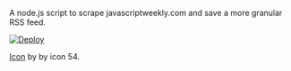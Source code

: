 A node.js script to scrape javascriptweekly.com and save a more granular RSS feed.

[![Deploy](https://www.herokucdn.com/deploy/button.svg)](https://heroku.com/deploy)

[Icon](https://thenounproject.com/icon54app/collection/video-games-line-icon/?i=236990) by by icon 54.
